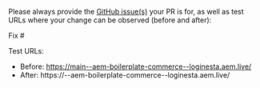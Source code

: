 Please always provide the [GitHub issue(s)](../issues) your PR is for, as well as test URLs where your change can be observed (before and after):

Fix #<gh-issue-id>

Test URLs:
- Before: https://main--aem-boilerplate-commerce--loginesta.aem.live/
- After: https://<branch>--aem-boilerplate-commerce--loginesta.aem.live/
